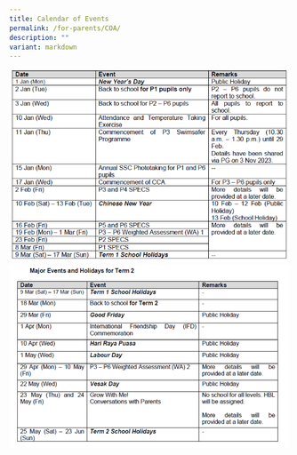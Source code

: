 ```yaml
---
title: Calendar of Events
permalink: /for-parents/COA/
description: ""
variant: markdown
---
```

![](/images/Term_1_2024_Events.png)
![](/images/Events.png)